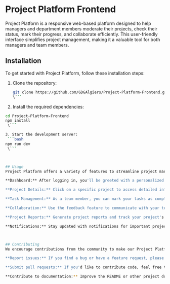 # Project Platform Frontend

Project Platform is a  responsive web-based platform designed to help managers and department members moderate their projects, check their status, mark their progress, and collaborate efficiently. This user-friendly interface simplifies project management, making it a valuable tool for both managers and team members.

## Installation

To get started with Project Platform, follow these installation steps:

1. Clone the repository:
   ```bash
   git clone https://github.com/GDGAlgiers/Project-Platform-Frontend.git
   \```


2. Install the required dependencies:
  ```bash
cd Project-Platform-Frontend
npm install
   \```

3. Start the development server:
   ```bash
npm run dev
   \```



## Usage
Project Platform offers a variety of features to streamline project management. Here are some usage examples:

**Dashboard:** After logging in, you'll be greeted with a personalized dashboard where you can view an overview of all your projects, their statuses, and your tasks.

**Project Details:** Click on a specific project to access detailed information, including project milestones, team members, and their roles.

**Task Management:** As a team member, you can mark your tasks as complete, update task statuses, and add comments to keep your team informed.

**Collaboration:** Use the feedback feature to communicate with your team members in real-time.

**Project Reports:** Generate project reports and track your project's progress over time.

**Notifications:** Stay updated with notifications for important projects or new assigned tasks.



## Contributing
We encourage contributions from the community to make our Project Platform even better. If you'd like to contribute, follow these guidelines:

**Report issues:** If you find a bug or have a feature request, please open an issue on GitHub.

**Submit pull requests:** If you'd like to contribute code, feel free to fork the repository, make your changes, and submit a pull request.

**Contribute to documentation:** Improve the README or other project documentation to help others use the Project Platform.




